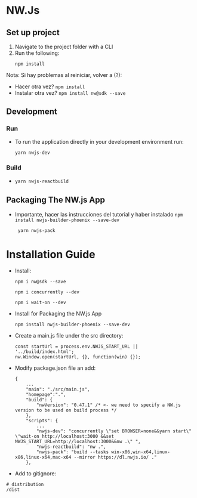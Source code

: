 # NW.Js

## Set up project
1. Navigate to the project folder with a CLI
2. Run the following:
   ```
   npm install 
   ```
Nota: Si hay problemas al reiniciar, volver a (?):
- Hacer otra vez? ```npm install```
- Instalar otra vez? ```npm install nw@sdk --save```

## Development
### Run
- To run the application directly in your development environment run:
    ```bash
    yarn nwjs-dev 
    ```

### Build
-
    ```bash
    yarn nwjs-reactbuild
    ```

## Packaging The NW.js App
- Importante, hacer las instrucciones del tutorial y haber instalado ```npm install nwjs-builder-phoenix --save-dev```
    ```bash 
     yarn nwjs-pack
    ```


# Installation Guide

- Install:
  ```
  npm i nw@sdk --save
  ```
  ```
  npm i concurrently --dev
  ```
  ```
  npm i wait-on --dev
  ```
- Install for Packaging the NW.js App
  ```
  npm install nwjs-builder-phoenix --save-dev
  ```
- Create a main.js file under the src directory:

  ```
  const startUrl = process.env.NWJS_START_URL || '../build/index.html';
  nw.Window.open(startUrl, {}, function(win) {});
  ```

- Modify package.json file an add:

  ```
  {
      ...
      "main": "./src/main.js",
      "homepage":".",
      "build": {
          "nwVersion": "0.47.1" /* <- we need to specify a NW.js version to be used on build process */
      },
      "scripts": {
          ...
          "nwjs-dev": "concurrently \"set BROWSER=none&&yarn start\" \"wait-on http://localhost:3000 &&set NWJS_START_URL=http://localhost:3000&&nw .\" ",
          "nwjs-reactbuild": "nw .",
          "nwjs-pack": "build --tasks win-x86,win-x64,linux-x86,linux-x64,mac-x64 --mirror https://dl.nwjs.io/ ."
      },
  ```

- Add to gitignore:

```
# distribution
/dist
```
